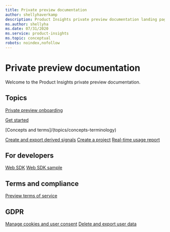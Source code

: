 ```yaml
---
title: Private preview documentation 
author: shellyhaverkamp
description: Product Insights private preview documentation landing page
ms.author: shellyha
ms.date: 07/31/2020
ms.service: product-insights
ms.topic: conceptual
robots: noindex,nofollow
---
```


# Private preview documentation
Welcome to the Product Insights private preview documentation. 

## Topics
[Private preview onboarding](./topics/onboarding-guidance)

[Get started](/topics/first-run-experience)

[Concepts and terms]/(topics/concepts-terminology)

[Create and export derived signals](xref:topics/derived-signals)
[Create a project](xref:topics/create-project)
[Real-time usage report](xref:topics/real-time-usage-report)

## For developers
[Web SDK](xref:topics/getting-started-websdk)
[Web SDK sample](xref:topics/websdk-sample)

## Terms and compliance
[Preview terms of service](xref:developers/articles/terms-of-service)

## GDPR 
[Manage cookies and user consent](xref:topics/user-consent-storage)
[Delete and export user data](xref:topics/delete-export-signal-data)



